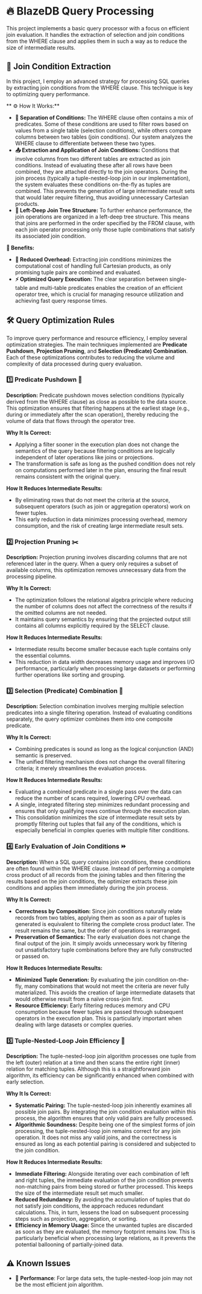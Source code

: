 # 🔥 BlazeDB Query Processing

This project implements a basic query processor with a focus on efficient join evaluation. It handles the extraction of selection and join conditions from the WHERE clause and applies them in such a way as to reduce the size of intermediate results.

## 🔗 Join Condition Extraction

In this project, I employ an advanced strategy for processing SQL queries by extracting join conditions from the WHERE clause. This technique is key to optimizing query performance.

** ⚙️ How It Works:**
- **🧩 Separation of Conditions:**
The WHERE clause often contains a mix of predicates. Some of these conditions are used to filter rows based on values from a single table (selection conditions), while others compare columns between two tables (join conditions). Our system analyzes the WHERE clause to differentiate between these two types.
- **📤 Extraction and Application of Join Conditions:**
Conditions that involve columns from two different tables are extracted as join conditions. Instead of evaluating these after all rows have been combined, they are attached directly to the join operators. During the join process (typically a tuple-nested-loop join in our implementation), the system evaluates these conditions on-the-fly as tuples are combined. This prevents the generation of large intermediate result sets that would later require filtering, thus avoiding unnecessary Cartesian products.
- **🌳 Left-Deep Join Tree Structure:**
To further enhance performance, the join operations are organized in a left-deep tree structure. This means that joins are performed in the order specified by the FROM clause, with each join operator processing only those tuple combinations that satisfy its associated join condition.

**🌟 Benefits:**
- **💨 Reduced Overhead:** Extracting join conditions minimizes the computational cost of handling full Cartesian products, as only promising tuple pairs are combined and evaluated.
- **⚡ Optimized Query Execution:** The clear separation between single-table and multi-table predicates enables the creation of an efficient operator tree, which is crucial for managing resource utilization and achieving fast query response times.

## 🛠️ Query Optimization Rules

To improve query performance and resource efficiency, I employ several optimization strategies. The main techniques implemented are **Predicate Pushdown**, **Projection Pruning**, and **Selection (Predicate) Combination**. Each of these optimizations contributes to reducing the volume and complexity of data processed during query evaluation.

### 1️⃣ Predicate Pushdown 🔽
**Description:**
Predicate pushdown moves selection conditions (typically derived from the WHERE clause) as close as possible to the data source. This optimization ensures that filtering happens at the earliest stage (e.g., during or immediately after the scan operation), thereby reducing the volume of data that flows through the operator tree.

**Why It Is Correct:**
- Applying a filter sooner in the execution plan does not change the semantics of the query because filtering conditions are logically independent of later operations like joins or projections.
- The transformation is safe as long as the pushed condition does not rely on computations performed later in the plan, ensuring the final result remains consistent with the original query.

**How It Reduces Intermediate Results:**
- By eliminating rows that do not meet the criteria at the source, subsequent operators (such as join or aggregation operators) work on fewer tuples.
- This early reduction in data minimizes processing overhead, memory consumption, and the risk of creating large intermediate result sets.

### 2️⃣ Projection Pruning ✂️
**Description:**
Projection pruning involves discarding columns that are not referenced later in the query. When a query only requires a subset of available columns, this optimization removes unnecessary data from the processing pipeline.

**Why It Is Correct:**
- The optimization follows the relational algebra principle where reducing the number of columns does not affect the correctness of the results if the omitted columns are not needed.
- It maintains query semantics by ensuring that the projected output still contains all columns explicitly required by the SELECT clause.

**How It Reduces Intermediate Results:**
- Intermediate results become smaller because each tuple contains only the essential columns.
- This reduction in data width decreases memory usage and improves I/O performance, particularly when processing large datasets or performing further operations like sorting and grouping.

### 3️⃣ Selection (Predicate) Combination 🔀
**Description:**
Selection combination involves merging multiple selection predicates into a single filtering operation. Instead of evaluating conditions separately, the query optimizer combines them into one composite predicate.

**Why It Is Correct:**
- Combining predicates is sound as long as the logical conjunction (AND) semantic is preserved.
- The unified filtering mechanism does not change the overall filtering criteria; it merely streamlines the evaluation process.

**How It Reduces Intermediate Results:**
- Evaluating a combined predicate in a single pass over the data can reduce the number of scans required, lowering CPU overhead.
- A single, integrated filtering step minimizes redundant processing and ensures that only qualifying rows continue through the execution plan.
- This consolidation minimizes the size of intermediate result sets by promptly filtering out tuples that fail any of the conditions, which is especially beneficial in complex queries with multiple filter conditions.

### 4️⃣ Early Evaluation of Join Conditions ⏩
**Description:**
When a SQL query contains join conditions, these conditions are often found within the WHERE clause. Instead of performing a complete cross product of all records from the joining tables and then filtering the results based on the join conditions, the optimizer extracts these join conditions and applies them immediately during the join process.

**Why It Is Correct:**
- **Correctness by Composition:** Since join conditions naturally relate records from two tables, applying them as soon as a pair of tuples is generated is equivalent to filtering the complete cross product later. The result remains the same, but the order of operations is rearranged.
- **Preservation of Semantics:** The early evaluation does not change the final output of the join. It simply avoids unnecessary work by filtering out unsatisfactory tuple combinations before they are fully constructed or passed on.

**How It Reduces Intermediate Results:**
- **Minimized Tuple Generation:** By evaluating the join condition on-the-fly, many combinations that would not meet the criteria are never fully materialized. This avoids the creation of large intermediate datasets that would otherwise result from a naïve cross-join first.
- **Resource Efficiency:** Early filtering reduces memory and CPU consumption because fewer tuples are passed through subsequent operators in the execution plan. This is particularly important when dealing with large datasets or complex queries.

### 5️⃣ Tuple-Nested-Loop Join Efficiency 🔄
**Description:**
The tuple-nested-loop join algorithm processes one tuple from the left (outer) relation at a time and then scans the entire right (inner) relation for matching tuples. Although this is a straightforward join algorithm, its efficiency can be significantly enhanced when combined with early selection.

**Why It Is Correct:**
- **Systematic Pairing:** The tuple-nested-loop join inherently examines all possible join pairs. By integrating the join condition evaluation within this process, the algorithm ensures that only valid pairs are fully processed.
- **Algorithmic Soundness:** Despite being one of the simplest forms of join processing, the tuple-nested-loop join remains correct for any join operation. It does not miss any valid joins, and the correctness is ensured as long as each potential pairing is considered and subjected to the join condition.

**How It Reduces Intermediate Results:**
- **Immediate Filtering:** Alongside iterating over each combination of left and right tuples, the immediate evaluation of the join condition prevents non-matching pairs from being stored or further processed. This keeps the size of the intermediate result set much smaller.
- **Reduced Redundancy:** By avoiding the accumulation of tuples that do not satisfy join conditions, the approach reduces redundant calculations. This, in turn, lessens the load on subsequent processing steps such as projection, aggregation, or sorting.
- **Efficiency in Memory Usage:** Since the unwanted tuples are discarded as soon as they are evaluated, the memory footprint remains low. This is particularly beneficial when processing large relations, as it prevents the potential ballooning of partially-joined data.

## ⚠️ Known Issues
- 🐢 **Performance**: For large data sets, the tuple-nested-loop join may not be the most efficient join algorithm.
